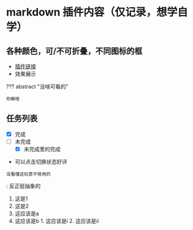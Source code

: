 # markdown 插件内容（仅记录，想学自学）

## 各种颜色，可/不可折叠，不同图标的框

- [插件链接](https://squidfunk.github.io/mkdocs-material/reference/admonitions/#inline-blocks-inline-end)
- 效果展示

??? abstract "没啥可看的"

    你瞅啥

## 任务列表

- [x] 完成
- [ ] 未完成
  * [x] 未完成里的完成

- 可以点击切换状态好评

`没看懂这玩意干啥用的`

:   反正挺抽象的

1.  这是1
2.   这是2
   1.  这应该是a
   2.   这应该是b
      1.  这应该是i
      2.   这应该是ii

